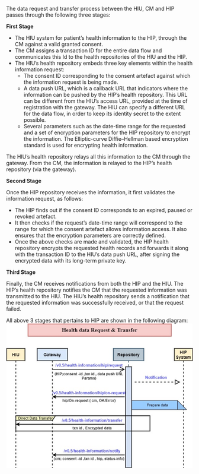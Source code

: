 
The data request and transfer process between the HIU, CM and HIP passes through the following three stages:

**First Stage**

- The HIU system for patient’s health information to the HIP, through the CM against a valid granted consent.
- The CM assigns a transaction ID for the entire data flow and communicates this Id to the health repositories of the HIU and the HIP.
- The HIU’s health repository embeds three key elements within the health information request:
    -  The consent ID corresponding to the consent artefact against which the information request is being made.
    -  A data push URL, which is a callback URL that indicators where the information can be pushed by the HIP’s health repository. This URL can be different from the HIU’s access URL, provided at the time of registration with the gateway. The HIU can specify a different URL for the data flow, in order to keep its identity secret to the extent possible.
  - Several parameters such as the date-time range for the requested and a set of encryption parameters for the HIP repository to encrypt the information. The Elliptic-curve Diffie–Hellman based encryption standard is used for encrypting health information.
  
The HIU’s health repository relays all this information to the CM through the gateway. From the CM, the information is relayed to the HIP’s health repository (via the gateway).

**Second Stage**

Once the HIP repository receives the information, it first validates the information request, as follows:

- The HIP finds out if the consent ID corresponds to an expired, paused or revoked artefact.
- It then checks if the request’s date-time range will correspond to the range for which the consent artefact allows information access. It also ensures that the encryption parameters are correctly defined.
- Once the above checks are made and validated, the HIP health repository encrypts the requested health records and forwards it along with the transaction ID to the HIU’s data push URL, after signing the encrypted data with its long-term private key.

**Third Stage**

Finally, the CM receives notifications from both the HIP and the HIU. The HIP’s health repository notifies the CM that the requested information was transmitted to the HIU. The HIU’s health repository sends a notification that the requested information was successfully received, or that the request failed.

All above 3 stages that pertains to HIP are shown in the following diagram:
![DataPush](DataTransfer.jpg)
